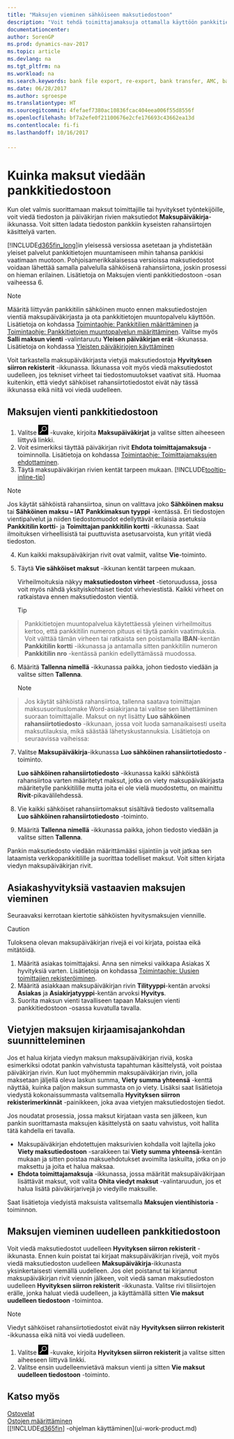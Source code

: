 ```yaml
---
title: "Maksujen vieminen sähköiseen maksutiedostoon"
description: "Voit tehdä toimittajamaksuja ottamalla käyttöön pankkitietojen muuntopalvelun, viemällä pankkitiedoston ja lataamalla tiedoston sähköiselle pankkitilille varojen siirtoa varten."
documentationcenter: 
author: SorenGP
ms.prod: dynamics-nav-2017
ms.topic: article
ms.devlang: na
ms.tgt_pltfrm: na
ms.workload: na
ms.search.keywords: bank file export, re-export, bank transfer, AMC, bank data conversion service, funds transfer
ms.date: 06/28/2017
ms.author: sgroespe
ms.translationtype: HT
ms.sourcegitcommit: 4fefaef7380ac10836fcac404eea006f55d8556f
ms.openlocfilehash: bf7a2efe0f21100676e2cfe176693c43662ea13d
ms.contentlocale: fi-fi
ms.lasthandoff: 10/16/2017

---
```

# <a name="how-to-export-payments-to-a-bank-file"></a>Kuinka maksut viedään pankkitiedostoon
Kun olet valmis suorittamaan maksut toimittajille tai hyvitykset työntekijöille, voit viedä tiedoston ja päiväkirjan rivien maksutiedot **Maksupäiväkirja**-ikkunassa. Voit sitten ladata tiedoston pankkiin kyseisten rahansiirtojen käsittelyä varten.

[!INCLUDE[d365fin_long](includes/d365fin_long_md.md)]in yleisessä versiossa asetetaan ja yhdistetään yleiset palvelut pankkitietojen muuntamiseen mihin tahansa pankkisi vaatimaan muotoon. Pohjoisamerikkalaisessa versioissa maksutiedostot voidaan lähettää samalla palvelulla sähköisenä rahansiirtona, joskin prosessi on hieman erilainen. Lisätietoja on Maksujen vienti pankkitiedostoon -osan vaiheessa 6.    

> [!NOTE]  
>   Määritä liittyvän pankkitilin sähköinen muoto ennen maksutiedostojen vientiä maksupäiväkirjasta ja ota pankkitietojen muuntopalvelu käyttöön. Lisätietoja on kohdassa [Toimintaohje: Pankkitilien määrittäminen](bank-how-setup-bank-accounts.md) ja [Toimintaohje: Pankkitietojen muuntopalvelun määrittäminen](bank-how-setup-bank-data-conversion-service.md). Valitse myös **Salli maksun vienti** -valintaruutu **Yleisen päiväkirjan erät** -ikkunassa. Lisätietoja on kohdassa [Yleisten päiväkirjojen käyttäminen](ui-work-general-journals.md)  

Voit tarkastella maksupäiväkirjasta vietyjä maksutiedostoja **Hyvityksen siirron rekisterit** -ikkunassa. Ikkunassa voit myös viedä maksutiedostot uudelleen, jos tekniset virheet tai tiedostomuutokset vaativat sitä. Huomaa kuitenkin, että viedyt sähköiset rahansiirtotiedostot eivät näy tässä ikkunassa eikä niitä voi viedä uudelleen.  

## <a name="to-export-payments-to-a-bank-file"></a>Maksujen vienti pankkitiedostoon
1. Valitse ![Etsi sivu tai raportti](media/ui-search/search_small.png "Etsi sivu tai raportti -kuvake") -kuvake, kirjoita **Maksupäiväkirjat** ja valitse sitten aiheeseen liittyvä linkki.
2. Voit esimerkiksi täyttää päiväkirjan rivit **Ehdota toimittajamaksuja** -toiminnolla. Lisätietoja on kohdassa [Toimintaohje: Toimittajamaksujen ehdottaminen](payables-how-suggest-vendor-payments.md).
3. Täytä maksupäiväkirjan rivien kentät tarpeen mukaan. [!INCLUDE[tooltip-inline-tip](includes/tooltip-inline-tip_md.md)]

> [!NOTE]  
>   Jos käytät sähköistä rahansiirtoa, sinun on valittava joko **Sähköinen maksu** tai **Sähköinen maksu – IAT** **Pankkimaksun tyyppi** -kentässä. Eri tiedostojen vientipalvelut ja niiden tiedostomuodot edellyttävät erilaisia asetuksia **Pankkitilin kortti**- ja **Toimittajan pankkitilin kortti** -ikkunassa. Saat ilmoituksen virheellisistä tai puuttuvista asetusarvoista, kun yrität viedä tiedoston.

4. Kun kaikki maksupäiväkirjan rivit ovat valmiit, valitse **Vie**-toiminto.
5. Täytä **Vie sähköiset maksut** -ikkunan kentät tarpeen mukaan.

    Virheilmoituksia näkyy **maksutiedoston virheet** -tietoruudussa, jossa voit myös nähdä yksityiskohtaiset tiedot virheviestistä. Kaikki virheet on ratkaistava ennen maksutiedoston vientiä.

    > [!TIP]  
>   Pankkitietojen muuntopalvelua käytettäessä yleinen virheilmoitus kertoo, että pankkitilin numeron pituus ei täytä pankin vaatimuksia. Voit välttää tämän virheen tai ratkaista sen poistamalla **IBAN**-kentän **Pankkitilin kortti** -ikkunassa ja antamalla sitten pankkitilin numeron **Pankkitilin nro** -kentässä pankin edellyttämässä muodossa.

6. Määritä **Tallenna nimellä** -ikkunassa paikka, johon tiedosto viedään ja valitse sitten **Tallenna**.

    > [!NOTE]  
>   Jos käytät sähköistä rahansiirtoa, tallenna saatava toimittajan maksusuorituslomake Word-asiakirjana tai valitse sen lähettäminen suoraan toimittajalle. Maksut on nyt lisätty **Luo sähköinen rahansiirtotiedosto** -ikkunaan, jossa voit luoda samanaikaisesti useita maksutilauksia, mikä säästää lähetyskustannuksia. Lisätietoja on seuraavissa vaiheissa:
7. Valitse **Maksupäiväkirja**-ikkunassa **Luo sähköinen rahansiirtotiedosto** -toiminto.

    **Luo sähköinen rahansiirtotiedosto** -ikkunassa kaikki sähköistä rahansiirtoa varten määritetyt maksut, jotka on viety maksupäiväkirjasta määritetylle pankkitilille mutta joita ei ole vielä muodostettu, on mainittu **Rivit**-pikavälilehdessä.
8. Vie kaikki sähköiset rahansiirtomaksut sisältävä tiedosto valitsemalla **Luo sähköinen rahansiirtotiedosto** -toiminto.
9. Määritä **Tallenna nimellä** -ikkunassa paikka, johon tiedosto viedään ja valitse sitten **Tallenna**.

Pankin maksutiedosto viedään määrittämääsi sijaintiin ja voit jatkaa sen lataamista verkkopankkitilille ja suorittaa todelliset maksut. Voit sitten kirjata viedyn maksupäiväkirjan rivit.

## <a name="to-export-payments-that-represent-customer-refunds"></a>Asiakashyvityksiä vastaavien maksujen vieminen
Seuraavaksi kerrotaan kiertotie sähköisten hyvitysmaksujen viennille.

> [!CAUTION]  
>   Tuloksena olevan maksupäiväkirjan rivejä ei voi kirjata, poistaa eikä mitätöidä.
1. Määritä asiakas toimittajaksi. Anna sen nimeksi vaikkapa Asiakas X hyvityksiä varten. Lisätietoja on kohdassa [Toimintaohje: Uusien toimittajien rekisteröiminen](purchasing-how-register-new-vendors.md).
2. Määritä asiakkaan maksupäiväkirjan rivin **Tilityyppi**-kentän arvoksi **Asiakas** ja **Asiakirjatyyppi**-kentän arvoksi **Hyvitys**.
3. Suorita maksun vienti tavalliseen tapaan Maksujen vienti pankkitiedostoon -osassa kuvatulla tavalla.

## <a name="to-plan-when-to-post-exported-payments"></a>Vietyjen maksujen kirjaamisajankohdan suunnitteleminen
Jos et halua kirjata viedyn maksun maksupäiväkirjan riviä, koska esimerkiksi odotat pankin vahvistusta tapahtuman käsittelystä, voit poistaa päiväkirjan rivin. Kun luot myöhemmin maksupäiväkirjan rivin, jolla maksetaan jäljellä oleva laskun summa, **Viety summa yhteensä** -kenttä näyttää, kuinka paljon maksun summasta on jo viety. Lisäksi saat lisätietoja viedystä kokonaissummasta valitsemalla **Hyvityksen siirron rekisterimerkinnät** -painikkeen, joka avaa vietyjen maksutiedostojen tiedot.

Jos noudatat prosessia, jossa maksut kirjataan vasta sen jälkeen, kun pankin suorittamasta maksujen käsittelystä on saatu vahvistus, voit hallita tätä kahdella eri tavalla.

* Maksupäiväkirjan ehdotettujen maksurivien kohdalla voit lajitella joko **Viety maksutiedostoon** -sarakkeen tai **Viety summa yhteensä**-kentän mukaan ja sitten poistaa maksuehdotukset avoimilta laskuilta, jotka on jo maksettu ja joita et halua maksaa.
* **Ehdota toimittajamaksuja** -ikkunassa, jossa määrität maksupäiväkirjaan lisättävät maksut, voit valita **Ohita viedyt maksut** -valintaruudun, jos et halua lisätä päiväkirjarivejä jo viedyille maksuille.

Saat lisätietoja viedyistä maksuista valitsemalla **Maksujen vientihistoria** -toiminnon.

## <a name="to-re-export-payments-to-a-bank-file"></a>Maksujen vieminen uudelleen pankkitiedostoon
Voit viedä maksutiedostot uudelleen **Hyvityksen siirron rekisterit** -ikkunasta. Ennen kuin poistat tai kirjaat maksupäiväkirjan rivejä, voit myös viedä maksutiedoston uudelleen **Maksupäiväkirja**-ikkunasta yksinkertaisesti viemällä uudelleen. Jos olet poistanut tai kirjannut maksupäiväkirjan rivit viennin jälkeen, voit viedä saman maksutiedoston uudelleen **Hyvityksen siirron rekisterit** -ikkunasta. Valitse rivi tilisiirtojen erälle, jonka haluat viedä uudelleen, ja käyttämällä sitten **Vie maksut uudelleen tiedostoon** -toimintoa.

> [!NOTE]  
>   Viedyt sähköiset rahansiirtotiedostot eivät näy **Hyvityksen siirron rekisterit** -ikkunassa eikä niitä voi viedä uudelleen.

1. Valitse ![Etsi sivu tai raportti](media/ui-search/search_small.png "Etsi sivu tai raportti -kuvake") -kuvake, kirjoita **Hyvityksen siirron rekisterit** ja valitse sitten aiheeseen liittyvä linkki.
2. Valitse ensin uudelleenvietävä maksun vienti ja sitten **Vie maksut uudelleen tiedostoon** -toiminto.

## <a name="see-also"></a>Katso myös
[Ostovelat](payables-manage-payables.md)  
[Ostojen määrittäminen](purchasing-setup-purchasing.md)  
[[!INCLUDE[d365fin](includes/d365fin_md.md)] -ohjelman käyttäminen](ui-work-product.md)

## 

